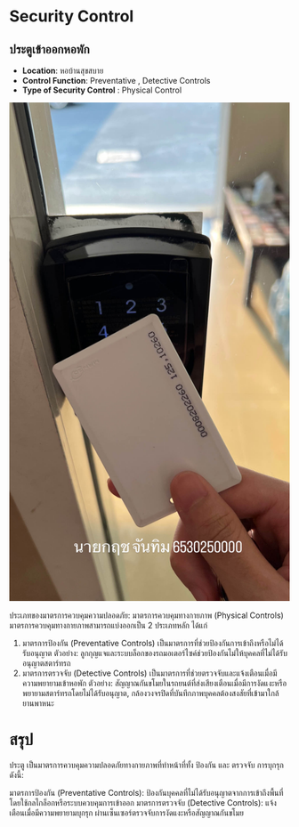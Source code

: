 # Security Control
## ประตูเข้าออกหอพัก

- **Location**: หอบ้านสุขสบาย
- **Control Function**: Preventative , Detective Controls
- **Type of Security Control** : Physical Control

![Picture](pic/7CCD73DE-6C29-4753-820E-0EA9AD2E3E6C.jpg)

ประเภทของมาตรการควบคุมความปลอดภัย: มาตรการควบคุมทางกายภาพ (Physical Controls)
มาตรการควบคุมทางกายภาพสามารถแบ่งออกเป็น 2 ประเภทหลัก ได้แก่

1. มาตรการป้องกัน (Preventative Controls)
เป็นมาตรการที่ช่วยป้องกันการเข้าถึงหรือไม่ได้รับอนุญาต
ตัวอย่าง: ลูกกุญแจและระบบล็อกของรถมอเตอร์ไซค์ช่วยป้องกันไม่ให้บุคคลที่ไม่ได้รับอนุญาตสตาร์ทรถ
2. มาตรการตรวจจับ (Detective Controls)
เป็นมาตรการที่ช่วยตรวจจับและแจ้งเตือนเมื่อมีความพยายามเข้าหอพัก
ตัวอย่าง: สัญญาณกันขโมยในรถยนต์ที่ส่งเสียงเตือนเมื่อมีการงัดแงะหรือพยายามสตาร์ทรถโดยไม่ได้รับอนุญาต, กล้องวงจรปิดที่บันทึกภาพบุคคลต้องสงสัยที่เข้ามาใกล้ยานพาหนะ

# สรุป
ประตู เป็นมาตรการควบคุมความปลอดภัยทางกายภาพที่ทำหน้าที่ทั้ง ป้องกัน และ ตรวจจับ การบุกรุก ดังนี้:

มาตรการป้องกัน (Preventative Controls): ป้องกันบุคคลที่ไม่ได้รับอนุญาตจากการเข้าถึงพื้นที่ โดยใช้กลไกล็อกหรือระบบควบคุมการเข้าออก
มาตรการตรวจจับ (Detective Controls): แจ้งเตือนเมื่อมีความพยายามบุกรุก ผ่านเซ็นเซอร์ตรวจจับการงัดแงะหรือสัญญาณกันขโมย
